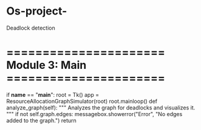 # Os-project-
Deadlock detection 
# ====================== Module 3: Main ======================
if __name__ == "__main__":
    root = Tk()
    app = ResourceAllocationGraphSimulator(root)
    root.mainloop()
    def analyze_graph(self):
        """
        Analyzes the graph for deadlocks and visualizes it.
        """
        if not self.graph.edges:
            messagebox.showerror("Error", "No edges added to the graph.")
            return
